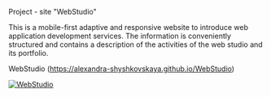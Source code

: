 Project - site "WebStudio"

This is a mobile-first adaptive and responsive website to introduce web application development services.
The information is conveniently structured and contains a description of the activities of the web studio and its portfolio.

WebStudio (https://alexandra-shyshkovskaya.github.io/WebStudio)

<a href="https://alexandra-shyshkovskaya.github.io/WebStudio">
<img src="https://prnt.sc/hVSmXI4C8eWT" alt="WebStudio"></a>
